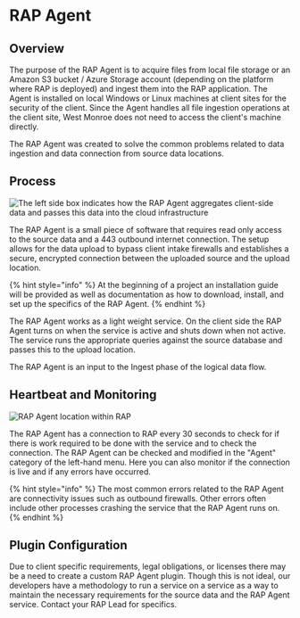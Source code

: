 # RAP Agent

## Overview

The purpose of the RAP Agent is to acquire files from local file storage or an Amazon S3 bucket / Azure Storage account \(depending on the platform where RAP is deployed\) and ingest them into the RAP application. The Agent is installed on local Windows or Linux machines at client sites for the security of the client. Since the Agent handles all file ingestion operations at the client site, West Monroe does not need to access the client's machine directly.

The RAP Agent was created to solve the common problems related to data ingestion and data connection from source data locations.

## Process

![The left side box indicates how the RAP Agent aggregates client-side data and passes this data into the cloud infrastructure](../.gitbook/assets/rap-architecture-agent.png)

The RAP Agent is a small piece of software that requires read only access to the source data and a 443 outbound internet connection. The setup allows for the data upload to bypass client intake firewalls and establishes a secure, encrypted connection between the uploaded source and the upload location.

{% hint style="info" %}
At the beginning of a project an installation guide will be provided as well as documentation as how to download, install, and set up the specifics of the RAP Agent.
{% endhint %}

The RAP Agent works as a light weight service. On the client side the RAP Agent turns on when the service is active and shuts down when not active. The service runs the appropriate queries against the source database and passes this to the upload location.

The RAP Agent is an input to the Ingest phase of the logical data flow. 

## Heartbeat and Monitoring

![RAP Agent location within RAP](../.gitbook/assets/rap-agent-location.png)

The RAP Agent has a connection to RAP every 30 seconds to check for if there is work required to be done with the service and to check the connection. The RAP Agent can be checked and modified in the "Agent" category of the left-hand menu. Here you can also monitor if the connection is live and if any errors have occurred.

{% hint style="info" %}
The most common errors related to the RAP Agent are connectivity issues such as outbound firewalls. Other errors often include other processes crashing the service that the RAP Agent runs on.
{% endhint %}

## Plugin Configuration

Due to client specific requirements, legal obligations, or licenses there may be a need to create a custom RAP Agent plugin. Though this is not ideal, our developers have a methodology to run a service on a service as a way to maintain the necessary requirements for the source data and the RAP Agent service. Contact your RAP Lead for specifics.

